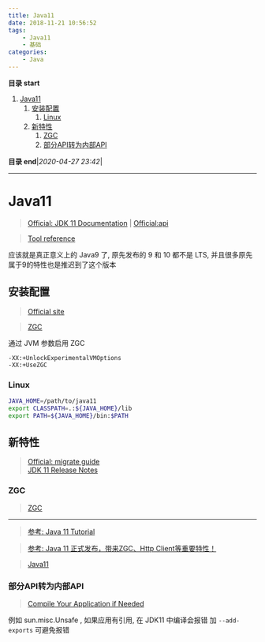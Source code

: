 ```yaml
---
title: Java11
date: 2018-11-21 10:56:52
tags: 
    - Java11
    - 基础
categories: 
    - Java
---
```


**目录 start**

1. [Java11](#java11)
    1. [安装配置](#安装配置)
        1. [Linux](#linux)
    1. [新特性](#新特性)
        1. [ZGC](#zgc)
        1. [部分API转为内部API](#部分api转为内部api)

**目录 end**|_2020-04-27 23:42_|
****************************************
# Java11 
> [Official: JDK 11 Documentation](https://docs.oracle.com/en/java/javase/11/) | [Official:api](https://docs.oracle.com/en/java/javase/11/docs/api/index.html)

> [Tool reference](https://docs.oracle.com/en/java/javase/11/tools/tools-and-command-reference.html)

应该就是真正意义上的 Java9 了, 原先发布的 9 和 10 都不是 LTS, 并且很多原先属于9的特性也是推迟到了这个版本

## 安装配置
> [Official site](https://www.oracle.com/technetwork/java/javase/downloads/index.html)

> [ZGC](https://www.oracle.com/technetwork/java/javase/11-relnote-issues-5012449.html#JDK-8197831)

通过 JVM 参数启用 ZGC
```
-XX:+UnlockExperimentalVMOptions
-XX:+UseZGC
```

### Linux
```sh
JAVA_HOME=/path/to/java11
export CLASSPATH=.:${JAVA_HOME}/lib
export PATH=${JAVA_HOME}/bin:$PATH
```

## 新特性
> [Official: migrate guide](https://docs.oracle.com/en/java/javase/11/migrate/index.html)  
> [JDK 11 Release Notes](https://www.oracle.com/technetwork/java/javase/11-relnote-issues-5012449.html#JDK-8197831)

### ZGC
> [ZGC](/Java/AdvancedLearning/JVM.md#ZGC)  

*******************************
> [参考: Java 11 Tutorial](https://winterbe.com/posts/2018/09/24/java-11-tutorial/)

> [参考: Java 11 正式发布，带来ZGC、Http Client等重要特性！ ](https://mp.weixin.qq.com/s/CA_snRZ0kw9i-p1YCnHRKA)

> [Java11](https://blog.csdn.net/weixin_38055381/article/details/82865385)


### 部分API转为内部API
> [Compile Your Application if Needed](https://docs.oracle.com/en/java/javase/11/migrate/index.html#JSMIG-GUID-77874D97-46F3-4DB5-85E4-2ACB5F8D760B)

例如 sun.misc.Unsafe , 如果应用有引用, 在 JDK11 中编译会报错 加 `--add-exports` 可避免报错
